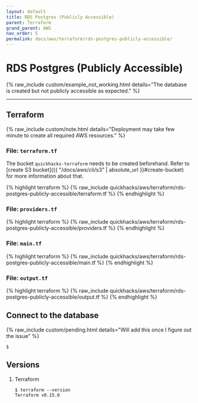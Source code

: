 ```yaml
---
layout: default
title: RDS Postgres (Publicly Accessible)
parent: Terraform
grand_parent: AWS
nav_order: 5
permalink: docs/aws/terraform/rds-postgres-publicly-accessible/
---
```


# RDS Postgres (Publicly Accessible)

{% raw_include custom/example_not_working.html details="The database is created but not publicly accessible as expected." %}

---

## Terraform

{% raw_include custom/note.html details="Deployment may take few minute to create all required AWS resources." %}

### File: `terraform.tf`

The bucket `quickhacks-terraform` needs to be created beforehand. Refer to
[create S3 bucket]({{ "/docs/aws/cli/s3" | absolute_url }}#create-bucket) for more information about that.

{% highlight terraform %}
{% raw_include quickhacks/aws/terraform/rds-postgres-publicly-accessible/terraform.tf %}
{% endhighlight %}

### File: `providers.tf`

{% highlight terraform %}
{% raw_include quickhacks/aws/terraform/rds-postgres-publicly-accessible/providers.tf %}
{% endhighlight %}

### File: `main.tf`

{% highlight terraform %}
{% raw_include quickhacks/aws/terraform/rds-postgres-publicly-accessible/main.tf %}
{% endhighlight %}

### File: `output.tf`

{% highlight terraform %}
{% raw_include quickhacks/aws/terraform/rds-postgres-publicly-accessible/output.tf %}
{% endhighlight %}

## Connect to the database

{% raw_include custom/pending.html details="Will add this once I figure out the issue" %}

```console
$ 
```

## Versions

1. Terraform

    ```console
    $ terraform --version
    Terraform v0.15.0
    ```

